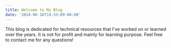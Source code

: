 ```yaml
---
title: Welcome to My Blog
date: '2014-06-16T14:33:09-06:00'
---
```


This blog is dedicated for technical resources that I've worked on or learned over the years. It is not for profit and mainly for learning purpose. Feel free to contact me for any questions!
